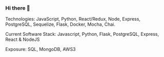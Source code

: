 ### Hi there 👋

<!--
**bparsons17/bparsons17** is a ✨ _special_ ✨ repository because its `README.md` (this file) appears on your GitHub profile.

Here are some ideas to get you started:

- 🔭 I’m currently working on ...
- 🌱 I’m currently learning ...
- 👯 I’m looking to collaborate on ...
- 🤔 I’m looking for help with ...
- 💬 Ask me about ...
- 📫 How to reach me: ...
- 😄 Pronouns: ...
- ⚡ Fun fact: ...
-->

Technologies: JavaScript, Python, React/Redux, Node, Express, PostgreSQL, Sequelize, Flask, Docker, Mocha, Chai.

Current Software Stack: Javascript, Python, Flask, PostgreSQL, Express, React & NodeJS

Exposure: SQL, MongoDB, AWS3
